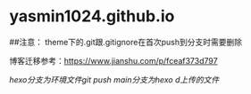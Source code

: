 # yasmin1024.github.io


##注意： theme下的.git跟.gitignore在首次push到分支时需要删除

博客迁移参考：https://www.jianshu.com/p/fceaf373d797

 *hexo分支为环境文件git push*
 *main分支为hexo d上传的文件*
